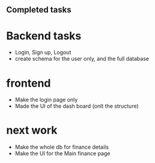## Completed tasks
# Backend tasks
- Login, Sign up, Logout
- create schema for the user only, and the full database


# frontend
- Make the login page only
- Made the UI of the dash board (onlt the structure)

# next work
- Make the whole db for finance details
- Make the UI for the Main finance page